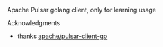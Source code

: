 Apache Pulsar golang client, only for learning usage

Acknowledgments

- thanks [apache/pulsar-client-go](https://github.com/apache/pulsar-client-go)